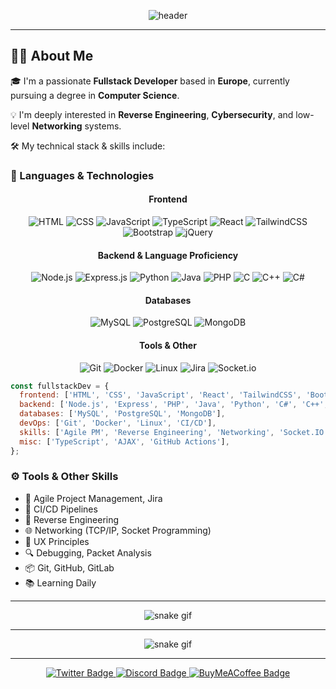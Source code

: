 <!-- Header: Animated GitHub Profile Banner -->
<p align="center">
  <img src="https://capsule-render.vercel.app/api?type=waving&color=0:6e40c9,100:9c27b0&height=200&section=header&text=Yo,%20I%20am%20Prophecy%20a%20Fullstack%20Developer%20👋&fontSize=35&fontColor=ffffff" alt="header" />
</p>

---

## 👨‍💻 About Me

🎓 I'm a passionate **Fullstack Developer** based in **Europe**, currently pursuing a degree in **Computer Science**.

💡 I'm deeply interested in **Reverse Engineering**, **Cybersecurity**, and low-level **Networking** systems.

🛠️ My technical stack & skills include:

### 🧠 Languages & Technologies

<div align="center">
  
#### Frontend
![HTML](https://img.shields.io/badge/HTML5-E34F26?style=for-the-badge&logo=html5&logoColor=white)
![CSS](https://img.shields.io/badge/CSS3-1572B6?style=for-the-badge&logo=css3&logoColor=white)
![JavaScript](https://img.shields.io/badge/JavaScript-F7DF1E?style=for-the-badge&logo=javascript&logoColor=black)
![TypeScript](https://img.shields.io/badge/TypeScript-3178C6?style=for-the-badge&logo=typescript&logoColor=white)
![React](https://img.shields.io/badge/React-20232A?style=for-the-badge&logo=react&logoColor=61DAFB)
![TailwindCSS](https://img.shields.io/badge/TailwindCSS-06B6D4?style=for-the-badge&logo=tailwindcss&logoColor=white)
![Bootstrap](https://img.shields.io/badge/Bootstrap-563D7C?style=for-the-badge&logo=bootstrap&logoColor=white)
![jQuery](https://img.shields.io/badge/jQuery-0769AD?style=for-the-badge&logo=jquery&logoColor=white)

#### Backend & Language Proficiency
![Node.js](https://img.shields.io/badge/Node.js-339933?style=for-the-badge&logo=nodedotjs&logoColor=white)
![Express.js](https://img.shields.io/badge/Express.js-000000?style=for-the-badge&logo=express&logoColor=white)
![Python](https://img.shields.io/badge/Python-3776AB?style=for-the-badge&logo=python&logoColor=white)
![Java](https://img.shields.io/badge/Java-ED8B00?style=for-the-badge&logo=java&logoColor=white)
![PHP](https://img.shields.io/badge/PHP-777BB4?style=for-the-badge&logo=php&logoColor=white)
![C](https://img.shields.io/badge/C-00599C?style=for-the-badge&logo=c&logoColor=white)
![C++](https://img.shields.io/badge/C++-00599C?style=for-the-badge&logo=cplusplus&logoColor=white)
![C#](https://img.shields.io/badge/C%23-239120?style=for-the-badge&logo=csharp&logoColor=white)

#### Databases
![MySQL](https://img.shields.io/badge/MySQL-4479A1?style=for-the-badge&logo=mysql&logoColor=white)
![PostgreSQL](https://img.shields.io/badge/PostgreSQL-4169E1?style=for-the-badge&logo=postgresql&logoColor=white)
![MongoDB](https://img.shields.io/badge/MongoDB-47A248?style=for-the-badge&logo=mongodb&logoColor=white)

#### Tools & Other
![Git](https://img.shields.io/badge/Git-F05032?style=for-the-badge&logo=git&logoColor=white)
![Docker](https://img.shields.io/badge/Docker-2496ED?style=for-the-badge&logo=docker&logoColor=white)
![Linux](https://img.shields.io/badge/Linux-FCC624?style=for-the-badge&logo=linux&logoColor=black)
![Jira](https://img.shields.io/badge/Jira-0052CC?style=for-the-badge&logo=jira&logoColor=white)
![Socket.io](https://img.shields.io/badge/Socket.io-010101?style=for-the-badge&logo=socket.io&logoColor=white)

</div>

```js
const fullstackDev = {
  frontend: ['HTML', 'CSS', 'JavaScript', 'React', 'TailwindCSS', 'Bootstrap', 'jQuery', 'UX'],
  backend: ['Node.js', 'Express', 'PHP', 'Java', 'Python', 'C#', 'C++', 'C'],
  databases: ['MySQL', 'PostgreSQL', 'MongoDB'],
  devOps: ['Git', 'Docker', 'Linux', 'CI/CD'],
  skills: ['Agile PM', 'Reverse Engineering', 'Networking', 'Socket.IO', 'Jira'],
  misc: ['TypeScript', 'AJAX', 'GitHub Actions'],
};
```

### ⚙️ Tools & Other Skills

- 💼 Agile Project Management, Jira
- 🔄 CI/CD Pipelines
- 🔧 Reverse Engineering
- 🌐 Networking (TCP/IP, Socket Programming)
- 🎨 UX Principles
- 🔍 Debugging, Packet Analysis
- 📦 Git, GitHub, GitLab
- 📚 Learning Daily

---

<p align="center">
  <img src="https://github.com/THEPROPHECY55/THEPROPHECY55/raw/output/github-contribution-grid-snake.svg" alt="snake gif" />
</p>

---

<p align="center"> <img src="https://github.com/THEPROPHECY55/THEPROPHECY55/raw/output/github-contribution-grid-snake.svg" alt="snake gif" /> </p>

---

<p align="center"> <a href="https://twitter.com/THEPROPHECY55"> <img src="https://img.shields.io/badge/Twitter-1DA1F2?style=for-the-badge&logo=twitter&logoColor=white" alt="Twitter Badge"/> </a> <a href="https://discord.com/users/1311084737036681279"> <img src="https://img.shields.io/badge/Discord-5865F2?style=for-the-badge&logo=discord&logoColor=white" alt="Discord Badge"/> </a> <a href="https://www.buymeacoffee.com/prophecy"> <img src="https://img.shields.io/badge/Buy%20Me%20a%20Coffee-FFDD00?style=for-the-badge&logo=buy-me-a-coffee&logoColor=black" alt="BuyMeACoffee Badge"/> </a> </p>
